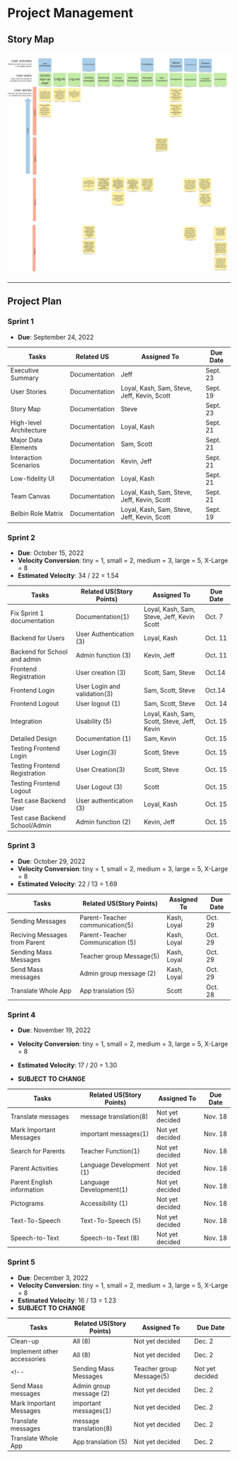 # Project Management

## Story Map

![storyMap](img/Sprint3StoryMap401.png)

---

## Project Plan

### Sprint 1

* **Due**: September 24, 2022

| Tasks                   | Related US    | Assigned To                                 | Due Date |
|-------------------------|---------------|---------------------------------------------|----------|
| Executive Summary       | Documentation | Jeff                                        | Sept. 23 |
| User Stories            | Documentation | Loyal, Kash, Sam, Steve, Jeff, Kevin, Scott | Sept. 19 |
| Story Map               | Documentation | Steve                                       | Sept. 23 |
| High-level Architecture | Documentation | Loyal, Kash                                 | Sept. 21 |
| Major Data Elements     | Documentation | Sam, Scott                                  | Sept. 21 |
| Interaction Scenarios   | Documentation | Kevin, Jeff                                 | Sept. 21 |
| Low-fidelity UI         | Documentation | Loyal, Kash                                 | Sept. 21 |
| Team Canvas             | Documentation | Loyal, Kash, Sam, Steve, Jeff, Kevin, Scott | Sept. 21 |
| Belbin Role Matrix      | Documentation | Loyal, Kash, Sam, Steve, Jeff, Kevin, Scott | Sept. 19 |

### Sprint 2

* **Due**: October 15, 2022
* **Velocity Conversion**: tiny = 1, small = 2, medium = 3, large = 5, X-Large = 8
* **Estimated Velocity**: 34 / 22 = 1.54

| Tasks                     | Related US(Story Points)   | Assigned To                    | Due Date|
|---------------------------|-----------------|---------------------------------------------|---------|
|Fix Sprint 1 documentation | Documentation(1)  | Loyal, Kash, Sam, Steve, Jeff, Kevin Scott| Oct. 7  |
| Backend for Users   | User Authentication (3) | Loyal, Kash                         | Oct. 11 |
| Backend for School and admin| Admin function (3)| Kevin, Jeff                            | Oct. 11 |
| Frontend Registration    | User creation (3)| Scott, Sam, Steve                          | Oct.14   |
| Frontend Login            |User Login and validation(3) | Sam, Scott, Steve              | Oct.14  |
| Frontend Logout           | User logout (1) | Sam, Scott, Steve                          | Oct. 14|
| Integration               | Usability (5)   | Loyal, Kash, Sam, Scott, Steve, Jeff, Kevin|Oct. 15|
| Detailed Design           | Documentation (1)| Sam, Kevin                                   | Oct. 15|
| Testing Frontend Login     | User Login(3) | Scott, Steve                                | Oct. 15|
| Testing Frontend Registration| User Creation(3)| Scott, Steve                            | Oct. 15|
| Testing Frontend Logout    | User Logout (3)  | Scott                                    | Oct. 15|
| Test case Backend User     | User authentication (3)| Loyal, Kash                        | Oct. 15|
| Test case Backend School/Admin| Admin function (2) | Kevin, Jeff                         |Oct. 15 |   
 


### Sprint 3

* **Due**: October 29, 2022
* **Velocity Conversion**: tiny = 1, small = 2, medium = 3, large = 5, X-Large = 8
* **Estimated Velocity**: 22 / 13 = 1.69

| Tasks                     | Related US(Story Points)   | Assigned To                    | Due Date|
|---------------------------|-----------------|---------------------------------------------|---------|
| Sending Messages          | Parent-Teacher communication(5)  |  Kash, Loyal        | Oct. 29  |
| Reciving Messages from Parent| Parent-Teacher Communication (5) | Kash, Loyal        | Oct. 29 |
| Sending Mass Messages    | Teacher group Message(5)|     Kash, Loyal                 | Oct. 29 |
| Send Mass messages       | Admin group message (2)| Kash, Loyal                          | Oct. 29   |
| Translate Whole App       | App translation (5)   |  Scott                      |Oct. 28|

### Sprint 4

* **Due**: November 19, 2022
* **Velocity Conversion**: tiny = 1, small = 2, medium = 3, large = 5, X-Large = 8
* **Estimated Velocity**: 17 / 20 = 1.30

* **SUBJECT TO CHANGE**

| Tasks                     | Related US(Story Points)   | Assigned To                    | Due Date|
|---------------------------|-----------------|---------------------------------------------|---------|
| Translate messages          | message translation(8) |  Not yet decided                  | Nov. 18 |
| Mark Important Messages  |important messages(1) | Not yet decided                      | Nov. 18 |
| Search for Parents          | Teacher Function(1)  |  Not yet decided                    | Nov. 18  |
| Parent Activities        | Language Development (1)      | Not yet decided                    | Nov. 18 |
| Parent English information  | Language Development(1)|     Not yet decided                 | Nov. 18 |
| Pictograms               | Accessibility (1)| Not yet decided                      | Nov. 18   |
| Text-To-Speech            |Text-To-Speech (5) | Not yet decided                         | Nov. 18|
| Speech-to-Text         | Speech-to-Text (8) |  Not yet decided                  | Nov. 18|


### Sprint 5

* **Due**: December 3, 2022
* **Velocity Conversion**: tiny = 1, small = 2, medium = 3, large = 5, X-Large = 8
* **Estimated Velocity**: 16 / 13 = 1.23
* **SUBJECT TO CHANGE**

| Tasks                     | Related US(Story Points)   | Assigned To                    | Due Date|
|---------------------------|-----------------|---------------------------------------------|---------|
| Clean-up                   | All (8)         |  Not yet decided                          | Dec. 2  |
| Implement other accessories| All (8)         | Not yet decided                           | Dec. 2  |
<!-- | Sending Mass Messages    | Teacher group Message(5)|     Not yet decided                 | Dec. 2  |
| Send Mass messages       | Admin group message (2)| Not yet decided                      | Dec. 2   |
| Mark Important Messages  |important messages(1) | Not yet decided                         | Dec. 2 |
| Translate messages          | message translation(8) |  Not yet decided                  | Dec. 2 |
| Translate Whole App       | App translation (5)   |  Not yet decided                      |Dec. 2 | -->